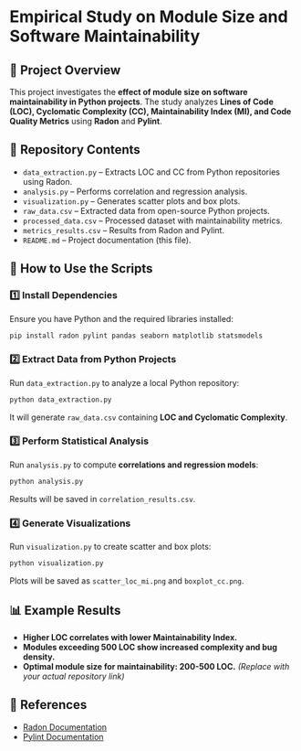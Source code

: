 # Empirical Study on Module Size and Software Maintainability

## 📌 Project Overview
This project investigates the **effect of module size on software maintainability in Python projects**. The study analyzes **Lines of Code (LOC), Cyclomatic Complexity (CC), Maintainability Index (MI), and Code Quality Metrics** using **Radon** and **Pylint**.

## 📂 Repository Contents
- `data_extraction.py` – Extracts LOC and CC from Python repositories using Radon.
- `analysis.py` – Performs correlation and regression analysis.
- `visualization.py` – Generates scatter plots and box plots.
- `raw_data.csv` – Extracted data from open-source Python projects.
- `processed_data.csv` – Processed dataset with maintainability metrics.
- `metrics_results.csv` – Results from Radon and Pylint.
- `README.md` – Project documentation (this file).

## 🔧 How to Use the Scripts

### 1️⃣ **Install Dependencies**
Ensure you have Python and the required libraries installed:
```bash
pip install radon pylint pandas seaborn matplotlib statsmodels
```

### 2️⃣ **Extract Data from Python Projects**
Run `data_extraction.py` to analyze a local Python repository:
```bash
python data_extraction.py
```
It will generate `raw_data.csv` containing **LOC and Cyclomatic Complexity**.

### 3️⃣ **Perform Statistical Analysis**
Run `analysis.py` to compute **correlations and regression models**:
```bash
python analysis.py
```
Results will be saved in `correlation_results.csv`.

### 4️⃣ **Generate Visualizations**
Run `visualization.py` to create scatter and box plots:
```bash
python visualization.py
```
Plots will be saved as `scatter_loc_mi.png` and `boxplot_cc.png`.

## 📊 Example Results
- **Higher LOC correlates with lower Maintainability Index.**
- **Modules exceeding 500 LOC show increased complexity and bug density.**
- **Optimal module size for maintainability: 200-500 LOC.**
_(Replace with your actual repository link)_

## 🔗 References
- [Radon Documentation](https://radon.readthedocs.io/)
- [Pylint Documentation](https://pylint.pycqa.org/)
